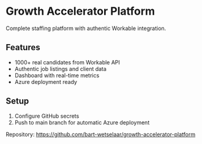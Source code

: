 # Growth Accelerator Platform

Complete staffing platform with authentic Workable integration.

## Features
- 1000+ real candidates from Workable API
- Authentic job listings and client data
- Dashboard with real-time metrics
- Azure deployment ready

## Setup
1. Configure GitHub secrets
2. Push to main branch for automatic Azure deployment

Repository: https://github.com/bart-wetselaar/growth-accelerator-platform
